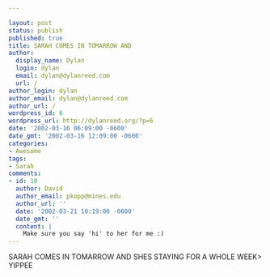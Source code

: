```yaml
---

layout: post
status: publish
published: true
title: SARAH COMES IN TOMARROW AND
author:
  display_name: Dylan
  login: dylan
  email: dylan@dylanreed.com
  url: /
author_login: dylan
author_email: dylan@dylanreed.com
author_url: /
wordpress_id: 6
wordpress_url: http://dylanreed.org/?p=6
date: '2002-03-16 06:09:00 -0600'
date_gmt: '2002-03-16 12:09:00 -0600'
categories:
- Awesome
tags:
- Sarah
comments:
- id: 10
  author: David
  author_email: pkopp@mines.edu
  author_url: ''
  date: '2002-03-21 10:19:00 -0600'
  date_gmt: ''
  content: |
    Make sure you say 'hi' to her for me :)
---
```


SARAH COMES IN TOMARROW AND SHES STAYING FOR A WHOLE WEEK> YIPPEE
